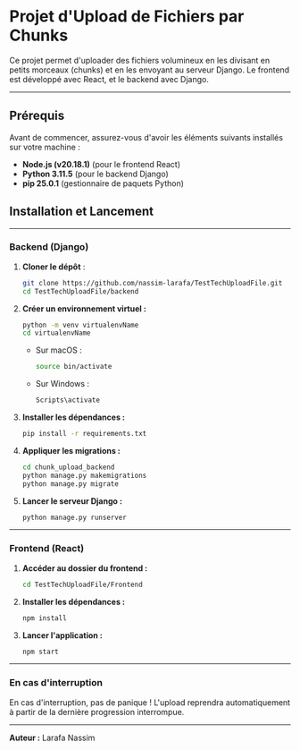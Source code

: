 # Projet d'Upload de Fichiers par Chunks

Ce projet permet d'uploader des fichiers volumineux en les divisant en petits morceaux (chunks) et en les envoyant au serveur Django. Le frontend est développé avec React, et le backend avec Django.

---

## Prérequis

Avant de commencer, assurez-vous d'avoir les éléments suivants installés sur votre machine :

- **Node.js (v20.18.1)** (pour le frontend React)
- **Python 3.11.5** (pour le backend Django)
- **pip 25.0.1** (gestionnaire de paquets Python)



## Installation et Lancement
---
### Backend (Django)

1. **Cloner le dépôt** :
   ```bash
   git clone https://github.com/nassim-larafa/TestTechUploadFile.git
   cd TestTechUploadFile/backend
   ```

2. **Créer un environnement virtuel :**
   ```bash
   python -m venv virtualenvName
   cd virtualenvName
   ```

   - Sur macOS :
     ```bash
     source bin/activate
     ```
   - Sur Windows :
     ```bash
     Scripts\activate
     ```

3. **Installer les dépendances :**
   ```bash
   pip install -r requirements.txt
   ```

4. **Appliquer les migrations :**
   ```bash
   cd chunk_upload_backend
   python manage.py makemigrations
   python manage.py migrate
   ```
5. **Lancer le serveur Django :**
   ```bash
   python manage.py runserver
   
   ```

---

### Frontend (React)

1. **Accéder au dossier du frontend :**
   ```bash
   cd TestTechUploadFile/Frontend
   ```

2. **Installer les dépendances :**
   ```bash
   npm install
   ```

3. **Lancer l'application :**
   ```bash
   npm start
   ```

---
### En cas d'interruption 
En cas d'interruption, pas de panique ! L'upload reprendra automatiquement à partir de la dernière progression interrompue.


---
**Auteur :** Larafa Nassim

